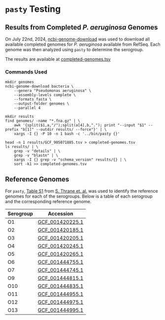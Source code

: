 # `pasty` Testing

## Results from Completed _P. aeruginosa_ Genomes

On July 22nd, 2024, [ncbi-genome-download](https://github.com/kblin/ncbi-genome-download) was used
to download all available completed genomes for _P. aeruginosa_ available from RefSeq. Each genome
was then analyzed using `pasty` to determine the serogroup.

The results are available at [completed-genomes.tsv](https://github.com/rpetit3/pasty/tree/main/test/completed-genomes.tsv)

### Commands Used

```{bash}
mkdir genomes
ncbi-genome-download bacteria \
    --genera "Pseudomonas aeruginosa" \
    --assembly-levels complete \
    --formats fasta \
    --output-folder genomes \
    --parallel 4

mkdir results
find genomes/ -name "*.fna.gz" | \
    awk '{split($1,a,"/");split(a[4],b,"."); print "--input "$1" --prefix "b[1]" --outdir results/ --force"}' | \
    xargs -I {} -P 10 -n 1 bash -c '../bin/pasty {}'

head -n 1 results/GCF_905071885.tsv > completed-genomes.tsv
ls results/ | \
    grep -v "details" | \
    grep -v "blastn" | \
    xargs -I {} grep -v "schema_version" results/{} | \
    sort -k1 >> completed-genomes.tsv
```

## Reference Genomes

For `pasty`, [Table S1](https://journals.asm.org/doi/suppl/10.1128/mbio.01396-15/suppl_file/mbo005152473st1.pdf) from
[S. Thrane et. al.](https://doi.org/10.1128/mbio.01396-15) was used to identify the reference genomes for each of the
serogroups. Below is a table of each serogroup and the corresponding reference genome.

| Serogroup | Accession |
|-----------|-----------|
| O1        | [GCF_001420225.1](https://www.ncbi.nlm.nih.gov/datasets/genome/GCF_001420225.1/)|
| O2        | [GCF_001420185.1](https://www.ncbi.nlm.nih.gov/datasets/genome/GCF_001420185.1/)|
| O3        | [GCF_001420205.1](https://www.ncbi.nlm.nih.gov/datasets/genome/GCF_001420205.1/)|
| O4        | [GCF_001420245.1](https://www.ncbi.nlm.nih.gov/datasets/genome/GCF_001420245.1/)|
| O5        | [GCF_001420265.1](https://www.ncbi.nlm.nih.gov/datasets/genome/GCF_001420265.1/)|
| O6        | [GCF_001444755.1](https://www.ncbi.nlm.nih.gov/datasets/genome/GCF_001444755.1/)|
| O7        | [GCF_001444745.1](https://www.ncbi.nlm.nih.gov/datasets/genome/GCF_001444745.1/)|
| O9        | [GCF_001444815.1](https://www.ncbi.nlm.nih.gov/datasets/genome/GCF_001444815.1/)|
| O10       | [GCF_001444835.1](https://www.ncbi.nlm.nih.gov/datasets/genome/GCF_001444835.1/)|
| O11       | [GCF_001444955.1](https://www.ncbi.nlm.nih.gov/datasets/genome/GCF_001444955.1/)|
| O12       | [GCF_001444975.1](https://www.ncbi.nlm.nih.gov/datasets/genome/GCF_001444975.1/)|
| O13       | [GCF_001444995.1](https://www.ncbi.nlm.nih.gov/datasets/genome/GCF_001444995.1/)|
